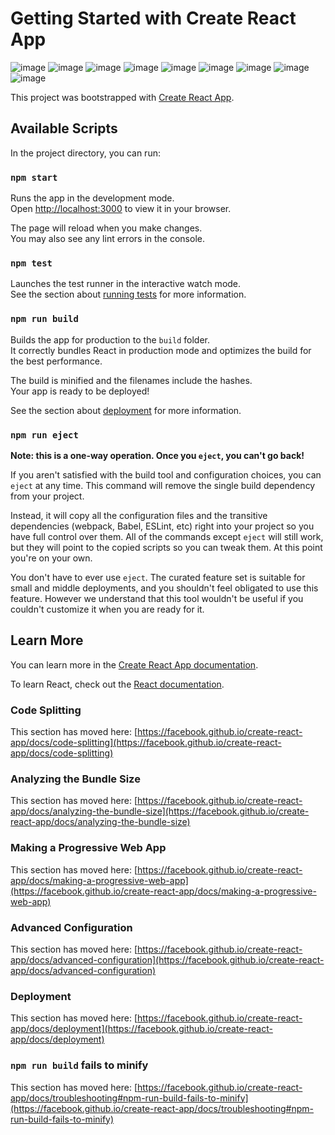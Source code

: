 # Getting Started with Create React App

![image](https://user-images.githubusercontent.com/97835784/177641136-3fa38fc9-af2b-40e0-ad1a-4ab0286490f4.png)
![image](https://user-images.githubusercontent.com/97835784/177641762-dd884c98-ab51-424e-b473-bf3948c94f4a.png)
![image](https://user-images.githubusercontent.com/97835784/177641903-f7fd3557-5bd7-4548-b775-e2bf4eb533b4.png)
![image](https://user-images.githubusercontent.com/97835784/177642153-f2ce8170-cc28-4362-b99c-78025811ab57.png)
![image](https://user-images.githubusercontent.com/97835784/177642400-5ba9ac70-5b79-4c1c-a9a5-58ebec158134.png)
![image](https://user-images.githubusercontent.com/97835784/177642459-26907efb-a72b-4fd5-ac2d-4bc88d42869f.png)
![image](https://user-images.githubusercontent.com/97835784/177642576-99a4c749-3b0a-496c-a36a-52e120adcd6f.png)
![image](https://user-images.githubusercontent.com/97835784/177642833-283f7ebe-8d12-4dda-8ce3-6335eadfa199.png)
![image](https://user-images.githubusercontent.com/97835784/177642907-6eb5f973-859c-4ba6-af02-33f094b7a989.png)


This project was bootstrapped with [Create React App](https://github.com/facebook/create-react-app).

## Available Scripts

In the project directory, you can run:

### `npm start`

Runs the app in the development mode.\
Open [http://localhost:3000](http://localhost:3000) to view it in your browser.

The page will reload when you make changes.\
You may also see any lint errors in the console.

### `npm test`

Launches the test runner in the interactive watch mode.\
See the section about [running tests](https://facebook.github.io/create-react-app/docs/running-tests) for more information.

### `npm run build`

Builds the app for production to the `build` folder.\
It correctly bundles React in production mode and optimizes the build for the best performance.

The build is minified and the filenames include the hashes.\
Your app is ready to be deployed!

See the section about [deployment](https://facebook.github.io/create-react-app/docs/deployment) for more information.

### `npm run eject`

**Note: this is a one-way operation. Once you `eject`, you can't go back!**

If you aren't satisfied with the build tool and configuration choices, you can `eject` at any time. This command will remove the single build dependency from your project.

Instead, it will copy all the configuration files and the transitive dependencies (webpack, Babel, ESLint, etc) right into your project so you have full control over them. All of the commands except `eject` will still work, but they will point to the copied scripts so you can tweak them. At this point you're on your own.

You don't have to ever use `eject`. The curated feature set is suitable for small and middle deployments, and you shouldn't feel obligated to use this feature. However we understand that this tool wouldn't be useful if you couldn't customize it when you are ready for it.

## Learn More

You can learn more in the [Create React App documentation](https://facebook.github.io/create-react-app/docs/getting-started).

To learn React, check out the [React documentation](https://reactjs.org/).

### Code Splitting

This section has moved here: [https://facebook.github.io/create-react-app/docs/code-splitting](https://facebook.github.io/create-react-app/docs/code-splitting)

### Analyzing the Bundle Size

This section has moved here: [https://facebook.github.io/create-react-app/docs/analyzing-the-bundle-size](https://facebook.github.io/create-react-app/docs/analyzing-the-bundle-size)

### Making a Progressive Web App

This section has moved here: [https://facebook.github.io/create-react-app/docs/making-a-progressive-web-app](https://facebook.github.io/create-react-app/docs/making-a-progressive-web-app)

### Advanced Configuration

This section has moved here: [https://facebook.github.io/create-react-app/docs/advanced-configuration](https://facebook.github.io/create-react-app/docs/advanced-configuration)

### Deployment

This section has moved here: [https://facebook.github.io/create-react-app/docs/deployment](https://facebook.github.io/create-react-app/docs/deployment)

### `npm run build` fails to minify

This section has moved here: [https://facebook.github.io/create-react-app/docs/troubleshooting#npm-run-build-fails-to-minify](https://facebook.github.io/create-react-app/docs/troubleshooting#npm-run-build-fails-to-minify)
